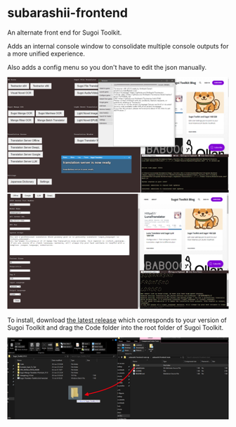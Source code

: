 # subarashii-frontend
An alternate front end for Sugoi Toolkit.

Adds an internal console window to consolidate multiple console outputs for a more unified experience.

Also adds a config menu so you don't have to edit the json manually.

![screenshot0](readmeImages/screenshot0.png)
![screenshot1](readmeImages/screenshot1.png)


To install, download [the latest release](https://github.com/yuuto-ichika/subarashii-frontend/releases) which corresponds to your version of Sugoi Toolkit and drag the Code folder into the root folder of Sugoi Toolkit.

![screenshot2](readmeImages/screenshot2.png)